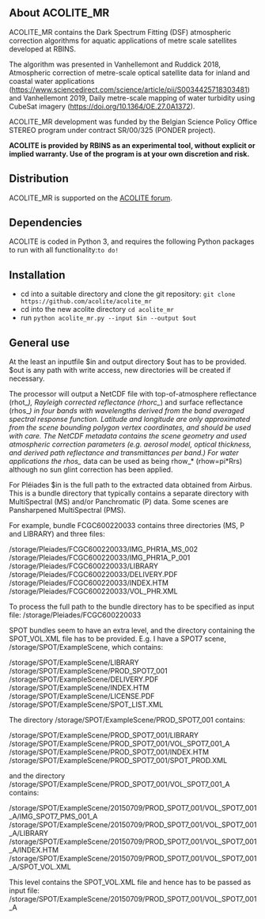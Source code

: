## About ACOLITE_MR
ACOLITE_MR contains the Dark Spectrum Fitting (DSF) atmospheric correction algorithms for aquatic applications of metre scale satellites developed at RBINS.

The algorithm was presented in Vanhellemont and Ruddick 2018, Atmospheric correction of metre-scale optical satellite data for inland and coastal water applications (https://www.sciencedirect.com/science/article/pii/S0034425718303481) and Vanhellemont 2019, Daily metre-scale mapping of water turbidity using CubeSat imagery (https://doi.org/10.1364/OE.27.0A1372).

ACOLITE_MR development was funded by the Belgian Science Policy Office STEREO program under contract SR/00/325 (PONDER project).

**ACOLITE is provided by RBINS as an experimental tool, without explicit or implied warranty. Use of the program is at your own discretion and risk.**

## Distribution
ACOLITE_MR is supported on the [ACOLITE forum](https://odnature.naturalsciences.be/remsem/acolite-forum/viewforum.php?f=15). 

## Dependencies
ACOLITE is coded in Python 3, and requires the following Python 
packages to run with all functionality:`to do!`

## Installation
* cd into a suitable directory and clone the git repository: `git clone 
https://github.com/acolite/acolite_mr`
* cd into the new acolite directory `cd acolite_mr`
* run `python acolite_mr.py --input $in --output $out`

## General use
At the least an inputfile $in and output directory $out has to be provided. $out is any path with write access, new directories will be created if necessary. 

The processor will output a NetCDF file with top-of-atmosphere reflectance (rhot_*), Rayleigh corrected reflectance (rhorc_*) and surface reflectance (rhos_*) in four bands with wavelengths derived from the band averaged spectral response function. Latitude and longitude are only  approximated from the scene bounding polygon vertex coordinates, and should be used with care. The NetCDF metadata contains the scene geometry and used atmospheric correction parameters (e.g. aerosol model, optical thickness, and derived path reflectance and transmittances per band.) For water applications the rhos_* data can be used as being rhow_* (rhow=pi*Rrs) although no sun glint correction has been applied.

For Pléiades $in is the full path to the extracted data obtained from Airbus. This is a bundle directory that typically contains a separate directory with MultiSpectral (MS) and/or Panchromatic (P) data. Some scenes are Pansharpened MultiSpectral (PMS). 

For example, bundle FCGC600220033 contains three directories (MS, P and LIBRARY) and three files:

/storage/Pleiades/FCGC600220033/IMG_PHR1A_MS_002
/storage/Pleiades/FCGC600220033/IMG_PHR1A_P_001
/storage/Pleiades/FCGC600220033/LIBRARY
/storage/Pleiades/FCGC600220033/DELIVERY.PDF
/storage/Pleiades/FCGC600220033/INDEX.HTM
/storage/Pleiades/FCGC600220033/VOL_PHR.XML

To process the full path to the bundle directory has to be specified as input file: /storage/Pleiades/FCGC600220033

SPOT bundles seem to have an extra level, and the directory containing the SPOT_VOL.XML file has to be provided. E.g. I have a SPOT7 scene, /storage/SPOT/ExampleScene, which contains:

/storage/SPOT/ExampleScene/LIBRARY
/storage/SPOT/ExampleScene/PROD_SPOT7_001
/storage/SPOT/ExampleScene/DELIVERY.PDF
/storage/SPOT/ExampleScene/INDEX.HTM
/storage/SPOT/ExampleScene/LICENSE.PDF
/storage/SPOT/ExampleScene/SPOT_LIST.XML

The directory /storage/SPOT/ExampleScene/PROD_SPOT7_001 contains:

/storage/SPOT/ExampleScene/PROD_SPOT7_001/LIBRARY
/storage/SPOT/ExampleScene/PROD_SPOT7_001/VOL_SPOT7_001_A
/storage/SPOT/ExampleScene/PROD_SPOT7_001/INDEX.HTM
/storage/SPOT/ExampleScene/PROD_SPOT7_001/SPOT_PROD.XML

and the directory /storage/SPOT/ExampleScene/PROD_SPOT7_001/VOL_SPOT7_001_A contains:

/storage/SPOT/ExampleScene/20150709/PROD_SPOT7_001/VOL_SPOT7_001_A/IMG_SPOT7_PMS_001_A
/storage/SPOT/ExampleScene/20150709/PROD_SPOT7_001/VOL_SPOT7_001_A/LIBRARY
/storage/SPOT/ExampleScene/20150709/PROD_SPOT7_001/VOL_SPOT7_001_A/INDEX.HTM
/storage/SPOT/ExampleScene/20150709/PROD_SPOT7_001/VOL_SPOT7_001_A/SPOT_VOL.XML

This level contains the SPOT_VOL.XML file and hence has to be passed as input file: /storage/SPOT/ExampleScene/20150709/PROD_SPOT7_001/VOL_SPOT7_001_A
